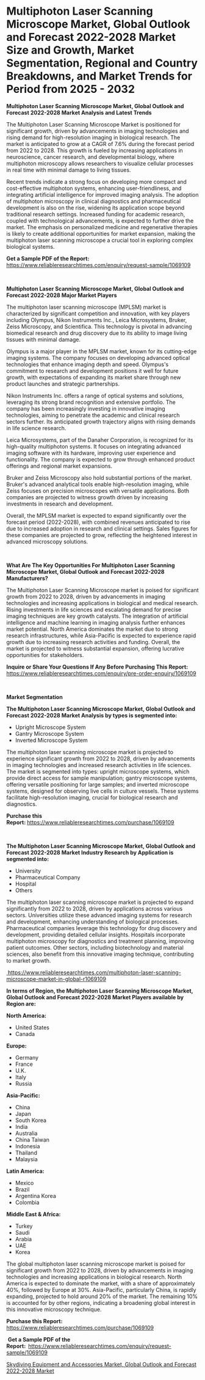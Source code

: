 <p><h1>Multiphoton Laser Scanning Microscope Market, Global Outlook and Forecast 2022-2028 Market Size and Growth, Market Segmentation, Regional and Country Breakdowns, and Market Trends for Period from 2025 -  2032</h1></p><p><strong>Multiphoton Laser Scanning Microscope Market, Global Outlook and Forecast 2022-2028 Market Analysis and Latest Trends</strong></p>
<p><p>The Multiphoton Laser Scanning Microscope Market is positioned for significant growth, driven by advancements in imaging technologies and rising demand for high-resolution imaging in biological research. The market is anticipated to grow at a CAGR of 7.6% during the forecast period from 2022 to 2028. This growth is fueled by increasing applications in neuroscience, cancer research, and developmental biology, where multiphoton microscopy allows researchers to visualize cellular processes in real time with minimal damage to living tissues.</p><p>Recent trends indicate a strong focus on developing more compact and cost-effective multiphoton systems, enhancing user-friendliness, and integrating artificial intelligence for improved imaging analysis. The adoption of multiphoton microscopy in clinical diagnostics and pharmaceutical development is also on the rise, widening its application scope beyond traditional research settings. Increased funding for academic research, coupled with technological advancements, is expected to further drive the market. The emphasis on personalized medicine and regenerative therapies is likely to create additional opportunities for market expansion, making the multiphoton laser scanning microscope a crucial tool in exploring complex biological systems.</p></p>
<p><strong>Get a Sample PDF of the Report:&nbsp;</strong> <a href="https://www.reliableresearchtimes.com/enquiry/request-sample/1069109?utm_campaign=3187&utm_medium=2&utm_source=Github&utm_content=ia&utm_term=21032025&utm_id=multiphoton-laser-scanning-microscope-market-global-outlook-and-forecast-2022-2028">https://www.reliableresearchtimes.com/enquiry/request-sample/1069109</a></p>
<p>&nbsp;</p>
<p><strong>Multiphoton Laser Scanning Microscope Market, Global Outlook and Forecast 2022-2028 Major Market Players</strong></p>
<p><p>The multiphoton laser scanning microscope (MPLSM) market is characterized by significant competition and innovation, with key players including Olympus, Nikon Instruments Inc., Leica Microsystems, Bruker, Zeiss Microscopy, and Scientifica. This technology is pivotal in advancing biomedical research and drug discovery due to its ability to image living tissues with minimal damage.</p><p>Olympus is a major player in the MPLSM market, known for its cutting-edge imaging systems. The company focuses on developing advanced optical technologies that enhance imaging depth and speed. Olympus's commitment to research and development positions it well for future growth, with expectations of expanding its market share through new product launches and strategic partnerships.</p><p>Nikon Instruments Inc. offers a range of optical systems and solutions, leveraging its strong brand recognition and extensive portfolio. The company has been increasingly investing in innovative imaging technologies, aiming to penetrate the academic and clinical research sectors further. Its anticipated growth trajectory aligns with rising demands in life science research.</p><p>Leica Microsystems, part of the Danaher Corporation, is recognized for its high-quality multiphoton systems. It focuses on integrating advanced imaging software with its hardware, improving user experience and functionality. The company is expected to grow through enhanced product offerings and regional market expansions.</p><p>Bruker and Zeiss Microscopy also hold substantial portions of the market. Bruker's advanced analytical tools enable high-resolution imaging, while Zeiss focuses on precision microscopes with versatile applications. Both companies are projected to witness growth driven by increasing investments in research and development.</p><p>Overall, the MPLSM market is expected to expand significantly over the forecast period (2022-2028), with combined revenues anticipated to rise due to increased adoption in research and clinical settings. Sales figures for these companies are projected to grow, reflecting the heightened interest in advanced microscopy solutions.</p></p>
<p>&nbsp;</p>
<p><strong>What Are The Key Opportunities For Multiphoton Laser Scanning Microscope Market, Global Outlook and Forecast 2022-2028 Manufacturers?</strong></p>
<p><p>The Multiphoton Laser Scanning Microscope market is poised for significant growth from 2022 to 2028, driven by advancements in imaging technologies and increasing applications in biological and medical research. Rising investments in life sciences and escalating demand for precise imaging techniques are key growth catalysts. The integration of artificial intelligence and machine learning in imaging analysis further enhances market potential. North America dominates the market due to strong research infrastructures, while Asia-Pacific is expected to experience rapid growth due to increasing research activities and funding. Overall, the market is projected to witness substantial expansion, offering lucrative opportunities for stakeholders.</p></p>
<p><strong>Inquire or Share Your Questions If Any Before Purchasing This Report:</strong> <a href="https://www.reliableresearchtimes.com/enquiry/pre-order-enquiry/1069109?utm_campaign=3187&utm_medium=2&utm_source=Github&utm_content=ia&utm_term=21032025&utm_id=multiphoton-laser-scanning-microscope-market-global-outlook-and-forecast-2022-2028">https://www.reliableresearchtimes.com/enquiry/pre-order-enquiry/1069109</a></p>
<p>&nbsp;</p>
<p><strong>Market Segmentation</strong></p>
<p><strong>The Multiphoton Laser Scanning Microscope Market, Global Outlook and Forecast 2022-2028 Market Analysis by types is segmented into:</strong></p>
<p><ul><li>Upright Microscope System</li><li>Gantry Microscope System</li><li>Inverted Microscope System</li></ul></p>
<p><p>The multiphoton laser scanning microscope market is projected to experience significant growth from 2022 to 2028, driven by advancements in imaging technologies and increased research activities in life sciences. The market is segmented into types: upright microscope systems, which provide direct access for sample manipulation; gantry microscope systems, offering versatile positioning for large samples; and inverted microscope systems, designed for observing live cells in culture vessels. These systems facilitate high-resolution imaging, crucial for biological research and diagnostics.</p></p>
<p><strong>Purchase this Report:&nbsp;</strong><a href="https://www.reliableresearchtimes.com/purchase/1069109?utm_campaign=3187&utm_medium=2&utm_source=Github&utm_content=ia&utm_term=21032025&utm_id=multiphoton-laser-scanning-microscope-market-global-outlook-and-forecast-2022-2028">https://www.reliableresearchtimes.com/purchase/1069109</a></p>
<p>&nbsp;</p>
<p><strong>The Multiphoton Laser Scanning Microscope Market, Global Outlook and Forecast 2022-2028 Market Industry Research by Application is segmented into:</strong></p>
<p><ul><li>University</li><li>Pharmaceutical Company</li><li>Hospital</li><li>Others</li></ul></p>
<p><p>The multiphoton laser scanning microscope market is projected to expand significantly from 2022 to 2028, driven by applications across various sectors. Universities utilize these advanced imaging systems for research and development, enhancing understanding of biological processes. Pharmaceutical companies leverage this technology for drug discovery and development, providing detailed cellular insights. Hospitals incorporate multiphoton microscopy for diagnostics and treatment planning, improving patient outcomes. Other sectors, including biotechnology and material sciences, also benefit from this innovative imaging technique, contributing to market growth.</p></p>
<p><a href="https://www.reliableresearchtimes.com/multiphoton-laser-scanning-microscope-market-in-global-r1069109?utm_campaign=3187&utm_medium=2&utm_source=Github&utm_content=ia&utm_term=21032025&utm_id=multiphoton-laser-scanning-microscope-market-global-outlook-and-forecast-2022-2028">&nbsp;https://www.reliableresearchtimes.com/multiphoton-laser-scanning-microscope-market-in-global-r1069109</a></p>
<p><strong>In terms of Region, the Multiphoton Laser Scanning Microscope Market, Global Outlook and Forecast 2022-2028 Market Players available by Region are:</strong></p>
<p>
    <p> <strong> North America: </strong>
        <ul>
            <li>United States</li>
            <li>Canada</li>
        </ul>
        </p> 
    <p> <strong> Europe: </strong>
        <ul>
            <li>Germany</li>
            <li>France</li>
            <li>U.K.</li>
            <li>Italy</li>
            <li>Russia</li>
        </ul>
        </p> 
    <p> <strong> Asia-Pacific: </strong>
        <ul>
            <li>China</li>
            <li>Japan</li>
            <li>South Korea</li>
            <li>India</li>
            <li>Australia</li>
            <li>China Taiwan</li>
            <li>Indonesia</li>
            <li>Thailand</li>
            <li>Malaysia</li>
        </ul>
        </p> 
    <p> <strong> Latin America: </strong>
        <ul>
            <li>Mexico</li>
            <li>Brazil</li>
            <li>Argentina Korea</li>
            <li>Colombia</li>
        </ul>
        </p> 
    <p> <strong> Middle East & Africa: </strong>
        <ul>
            <li>Turkey</li>
            <li>Saudi</li>
            <li>Arabia</li>
            <li>UAE</li>
            <li>Korea</li>
        </ul>
    </p>
    </p>
<p><p>The global multiphoton laser scanning microscope market is poised for significant growth from 2022 to 2028, driven by advancements in imaging technologies and increasing applications in biological research. North America is expected to dominate the market, with a share of approximately 40%, followed by Europe at 30%. Asia-Pacific, particularly China, is rapidly expanding, projected to hold around 20% of the market. The remaining 10% is accounted for by other regions, indicating a broadening global interest in this innovative microscopy technique.</p></p>
<p><strong>Purchase this Report: </strong><a href="https://www.reliableresearchtimes.com/purchase/1069109?utm_campaign=3187&utm_medium=2&utm_source=Github&utm_content=ia&utm_term=21032025&utm_id=multiphoton-laser-scanning-microscope-market-global-outlook-and-forecast-2022-2028">https://www.reliableresearchtimes.com/purchase/1069109</a></p>
<p>&nbsp;<strong>Get a Sample PDF of the Report:&nbsp;&nbsp;</strong><a href="https://www.reliableresearchtimes.com/enquiry/request-sample/1069109?utm_campaign=3187&utm_medium=2&utm_source=Github&utm_content=ia&utm_term=21032025&utm_id=multiphoton-laser-scanning-microscope-market-global-outlook-and-forecast-2022-2028">https://www.reliableresearchtimes.com/enquiry/request-sample/1069109</a></p>
<p><strong></strong></p>
<p><p><a href="https://github.com/felishtimoti/Market-Research-Report-List-1/blob/main/skydiving-equipment-and-accessories-market-global-outlook-and-forecast-2022-2028-market.md?utm_campaign=3187&utm_medium=2&utm_source=Github&utm_content=ia&utm_term=21032025&utm_id=multiphoton-laser-scanning-microscope-market-global-outlook-and-forecast-2022-2028">Skydiving Equipment and Accessories Market, Global Outlook and Forecast 2022-2028 Market</a></p></p>